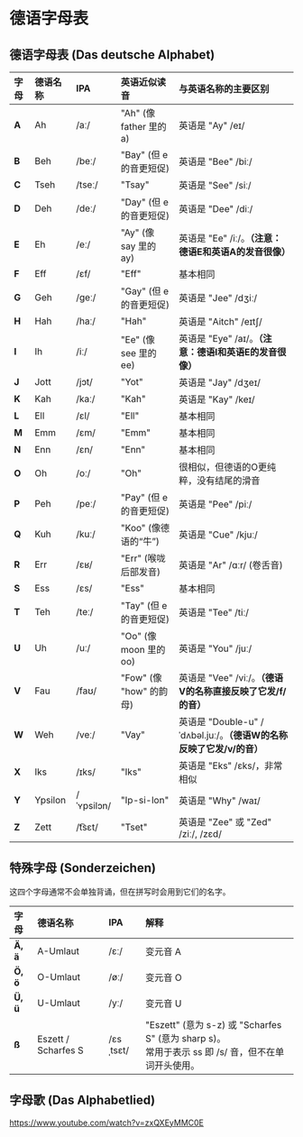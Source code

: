 # 德语字母表

## 德语字母表 (Das deutsche Alphabet)

| 字母 | 德语名称 | IPA | 英语近似读音 | 与英语名称的主要区别 |
| :-- | :--- | :--- | :--- | :--- |
| **A** | Ah | /aː/ | "Ah" (像 father 里的 a) | 英语是 "Ay" /eɪ/ |
| **B** | Beh | /beː/ | "Bay" (但 e 的音更短促) | 英语是 "Bee" /biː/ |
| **C** | Tseh | /tseː/ | "Tsay" | 英语是 "See" /siː/ |
| **D** | Deh | /deː/ | "Day" (但 e 的音更短促) | 英语是 "Dee" /diː/ |
| **E** | Eh | /eː/ | "Ay" (像 say 里的 ay) | 英语是 "Ee" /iː/。**（注意：德语E和英语A的发音很像）** |
| **F** | Eff | /ɛf/ | "Eff" | 基本相同 |
| **G** | Geh | /geː/ | "Gay" (但 e 的音更短促) | 英语是 "Jee" /dʒiː/ |
| **H** | Hah | /haː/ | "Hah" | 英语是 "Aitch" /eɪtʃ/ |
| **I** | Ih | /iː/ | "Ee" (像 see 里的 ee) | 英语是 "Eye" /aɪ/。**（注意：德语I和英语E的发音很像）** |
| **J** | Jott | /jɔt/ | "Yot" | 英语是 "Jay" /dʒeɪ/ |
| **K** | Kah | /kaː/ | "Kah" | 英语是 "Kay" /keɪ/ |
| **L** | Ell | /ɛl/ | "Ell" | 基本相同 |
| **M** | Emm | /ɛm/ | "Emm" | 基本相同 |
| **N** | Enn | /ɛn/ | "Enn" | 基本相同 |
| **O** | Oh | /oː/ | "Oh" | 很相似，但德语的O更纯粹，没有结尾的滑音 |
| **P** | Peh | /peː/ | "Pay" (但 e 的音更短促) | 英语是 "Pee" /piː/ |
| **Q** | Kuh | /kuː/ | "Koo" (像德语的“牛”) | 英语是 "Cue" /kjuː/ |
| **R** | Err | /ɛʁ/ | "Err" (喉咙后部发音) | 英语是 "Ar" /ɑːr/ (卷舌音) |
| **S** | Ess | /ɛs/ | "Ess" | 基本相同 |
| **T** | Teh | /teː/ | "Tay" (但 e 的音更短促) | 英语是 "Tee" /tiː/ |
| **U** | Uh | /uː/ | "Oo" (像 moon 里的 oo) | 英语是 "You" /juː/ |
| **V** | Fau | /faʊ/ | "Fow" (像 "how" 的韵母) | 英语是 "Vee" /viː/。**（德语V的名称直接反映了它发/f/的音）** |
| **W** | Weh | /veː/ | "Vay" | 英语是 "Double-u" /ˈdʌbəl.juː/。**（德语W的名称反映了它发/v/的音）** |
| **X** | Iks | /ɪks/ | "Iks" | 英语是 "Eks" /ɛks/，非常相似 |
| **Y** | Ypsilon | /ˈʏpsilɔn/ | "Ip-si-lon" | 英语是 "Why" /waɪ/ |
| **Z** | Zett | /t͡sɛt/ | "Tset" | 英语是 "Zee" 或 "Zed" /ziː/, /zɛd/ |

## 特殊字母 (Sonderzeichen)

这四个字母通常不会单独背诵，但在拼写时会用到它们的名字。

| 字母 | 德语名称 | IPA | 解释 |
| :-- | :--- | :--- | :--- |
| **Ä, ä** | A-Umlaut | /ɛː/ | 变元音 A |
| **Ö, ö** | O-Umlaut | /øː/ | 变元音 O |
| **Ü, ü** | U-Umlaut | /yː/ | 变元音 U |
| **ß** | Eszett / Scharfes S | /ɛsˌtsɛt/ | "Eszett" (意为 s-z) 或 "Scharfes S" (意为 sharp s)。<br/>常用于表示 ss 即 /s/ 音，但不在单词开头使用。 |

## 字母歌 (Das Alphabetlied)

https://www.youtube.com/watch?v=zxQXEyMMC0E
